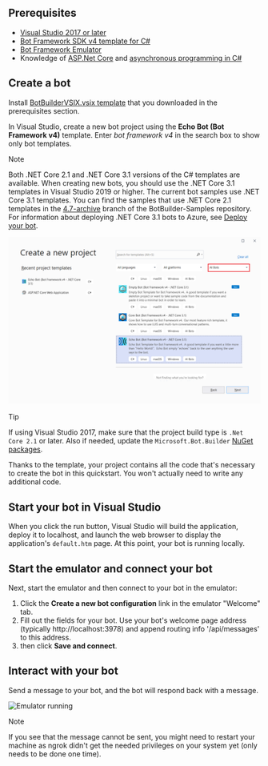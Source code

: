 ## Prerequisites
- [Visual Studio 2017 or later](https://www.visualstudio.com/downloads)
- [Bot Framework SDK v4 template for C#](https://aka.ms/bot-vsix)
- [Bot Framework Emulator](https://aka.ms/bot-framework-emulator-readme)
- Knowledge of [ASP.Net Core](https://docs.microsoft.com/aspnet/core/) and [asynchronous programming in C#](https://docs.microsoft.com/dotnet/csharp/programming-guide/concepts/async/index)

## Create a bot
Install [BotBuilderVSIX.vsix template](https://aka.ms/bot-vsix) that you downloaded in the prerequisites section.

In Visual Studio, create a new bot project using the **Echo Bot (Bot Framework v4)** template. Enter _bot framework v4_ in the search box to show only bot templates.
> [!NOTE]
> Both .NET Core 2.1 and .NET Core 3.1 versions of the C# templates are available.
> When creating new bots, you should use the .NET Core 3.1 templates in Visual Studio 2019 or higher.
> The current bot samples use .NET Core 3.1 templates. You can find the samples that use .NET Core 2.1 templates in the [4.7-archive](https://github.com/microsoft/BotBuilder-Samples/tree/4.7-archive/samples/csharp_dotnetcore) branch of the BotBuilder-Samples repository.
> For information about deploying .NET Core 3.1 bots to Azure, see [Deploy your bot](../bot-builder-deploy-az-cli.md).

![Visual Studio create a new project dialog](../media/azure-bot-quickstarts/bot-builder-dotnet-project-vs2019.png)

> [!TIP]
> If using Visual Studio 2017, make sure that the project build type is ``.Net Core 2.1`` or later. Also if needed, update the `Microsoft.Bot.Builder` [NuGet packages](https://docs.microsoft.com/nuget/quickstart/install-and-use-a-package-in-visual-studio).

Thanks to the template, your project contains all the code that's necessary to create the bot in this quickstart. You won't actually need to write any additional code.

## Start your bot in Visual Studio

When you click the run button, Visual Studio will build the application, deploy it to localhost, and launch the web browser to display the application's `default.htm` page. At this point, your bot is running locally.

## Start the emulator and connect your bot

Next, start the emulator and then connect to your bot in the emulator:

1. Click the **Create a new bot configuration** link in the emulator "Welcome" tab.
2. Fill out the fields for your bot. Use your bot's welcome page address (typically http://localhost:3978) and append routing info '/api/messages' to this address.
3. then click **Save and connect**.

## Interact with your bot

Send a message to your bot, and the bot will respond back with a message.

![Emulator running](~/media/emulator-v4/emulator-running.png)

> [!NOTE]
> If you see that the message cannot be sent, you might need to restart your machine as ngrok didn't get the needed privileges on your system yet (only needs to be done one time).
